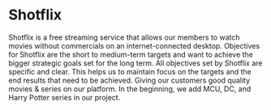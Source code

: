 # Shotflix
Shotflix is a free streaming service that allows our members to watch movies without commercials on an internet-connected desktop. Objectives for Shotflix are the short to medium-term targets and want to achieve the bigger strategic goals set for the long term. 
All objectives set by Shotflix are specific and clear. This helps us to maintain focus on the targets and the end results that need to be achieved.
Giving our customers good quality movies & series on our platform. In the beginning, we add MCU, DC, and Harry Potter series in our project.
